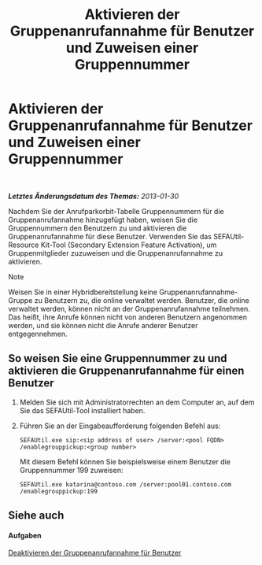 ﻿---
title: Aktivieren der Gruppenanrufannahme für Benutzer und Zuweisen einer Gruppennummer
TOCTitle: Aktivieren der Gruppenanrufannahme für Benutzer und Zuweisen einer Gruppennummer
ms:assetid: c33bb6c2-d43b-4fb6-a0fa-6d82a7b09abe
ms:mtpsurl: https://technet.microsoft.com/de-de/library/JJ945650(v=OCS.15)
ms:contentKeyID: 52056452
ms.date: 05/19/2016
mtps_version: v=OCS.15
ms.translationtype: HT
---

# Aktivieren der Gruppenanrufannahme für Benutzer und Zuweisen einer Gruppennummer

 

_**Letztes Änderungsdatum des Themas:** 2013-01-30_

Nachdem Sie der Anrufparkorbit-Tabelle Gruppennummern für die Gruppenanrufannahme hinzugefügt haben, weisen Sie die Gruppennummern den Benutzern zu und aktivieren die Gruppenanrufannahme für diese Benutzer. Verwenden Sie das SEFAUtil-Resource Kit-Tool (Secondary Extension Feature Activation), um Gruppenmitglieder zuzuweisen und die Gruppenanrufannahme zu aktivieren.


> [!NOTE]
> Weisen Sie in einer Hybridbereitstellung keine Gruppenanrufannahme-Gruppe zu Benutzern zu, die online verwaltet werden. Benutzer, die online verwaltet werden, können nicht an der Gruppenanrufannahme teilnehmen. Das heißt, ihre Anrufe können nicht von anderen Benutzern angenommen werden, und sie können nicht die Anrufe anderer Benutzer entgegennehmen.



## So weisen Sie eine Gruppennummer zu und aktivieren die Gruppenanrufannahme für einen Benutzer

1.  Melden Sie sich mit Administratorrechten an dem Computer an, auf dem Sie das SEFAUtil-Tool installiert haben.

2.  Führen Sie an der Eingabeaufforderung folgenden Befehl aus:
    
        SEFAUtil.exe sip:<sip address of user> /server:<pool FQDN> /enablegrouppickup:<group number>
    
    Mit diesem Befehl können Sie beispielsweise einem Benutzer die Gruppennummer 199 zuweisen:
    
        SEFAUtil.exe katarina@contoso.com /server:pool01.contoso.com /enablegrouppickup:199 

## Siehe auch

#### Aufgaben

[Deaktivieren der Gruppenanrufannahme für Benutzer](lync-server-2013-disable-group-call-pickup-for-users.md)

